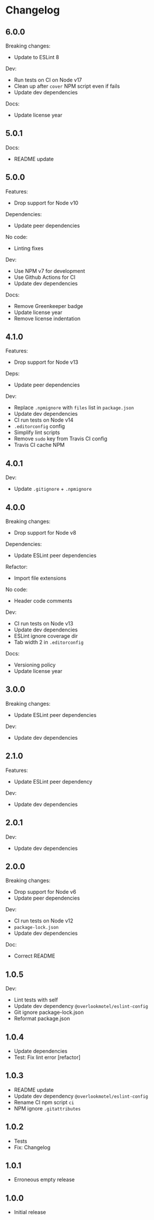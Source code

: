 # Changelog

## 6.0.0

Breaking changes:

* Update to ESLint 8

Dev:

* Run tests on CI on Node v17
* Clean up after `cover` NPM script even if fails
* Update dev dependencies

Docs:

* Update license year

## 5.0.1

Docs:

* README update

## 5.0.0

Features:

* Drop support for Node v10

Dependencies:

* Update peer dependencies

No code:

* Linting fixes

Dev:

* Use NPM v7 for development
* Use Github Actions for CI
* Update dev dependencies

Docs:

* Remove Greenkeeper badge
* Update license year
* Remove license indentation

## 4.1.0

Features:

* Drop support for Node v13

Deps:

* Update peer dependencies

Dev:

* Replace `.npmignore` with `files` list in `package.json`
* Update dev dependencies
* CI run tests on Node v14
* `.editorconfig` config
* Simplify lint scripts
* Remove `sudo` key from Travis CI config
* Travis CI cache NPM

## 4.0.1

Dev:

* Update `.gitignore` + `.npmignore`

## 4.0.0

Breaking changes:

* Drop support for Node v8

Dependencies:

* Update ESLint peer dependencies

Refactor:

* Import file extensions

No code:

* Header code comments

Dev:

* CI run tests on Node v13
* Update dev dependencies
* ESLint ignore coverage dir
* Tab width 2 in `.editorconfig`

Docs:

* Versioning policy
* Update license year

## 3.0.0

Breaking changes:

* Update ESLint peer dependencies

Dev:

* Update dev dependencies

## 2.1.0

Features:

* Update ESLint peer dependency

Dev:

* Update dev dependencies

## 2.0.1

Dev:

* Update dev dependencies

## 2.0.0

Breaking changes:

* Drop support for Node v6
* Update peer dependencies

Dev:

* CI run tests on Node v12
* `package-lock.json`
* Update dev dependencies

Doc:

* Correct README

## 1.0.5

Dev:

* Lint tests with self
* Update dev dependency `@overlookmotel/eslint-config`
* Git ignore package-lock.json
* Reformat package.json

## 1.0.4

* Update dependencies
* Test: Fix lint error [refactor]

## 1.0.3

* README update
* Update dev dependency `@overlookmotel/eslint-config`
* Rename CI npm script `ci`
* NPM ignore `.gitattributes`

## 1.0.2

* Tests
* Fix: Changelog

## 1.0.1

* Erroneous empty release

## 1.0.0

* Initial release
